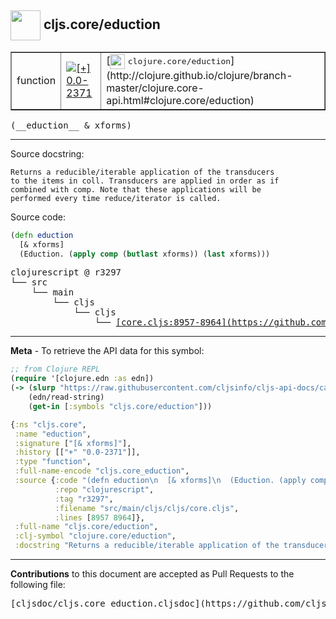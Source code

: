 ## <img width="48px" valign="middle" src="http://i.imgur.com/Hi20huC.png"> cljs.core/eduction

 <table border="1">
<tr>

<td>function</td>
<td><a href="https://github.com/cljsinfo/cljs-api-docs/tree/0.0-2371"><img valign="middle" alt="[+] 0.0-2371" src="https://img.shields.io/badge/+-0.0--2371-lightgrey.svg"></a> </td>
<td>
[<img height="24px" valign="middle" src="http://i.imgur.com/1GjPKvB.png"> <samp>clojure.core/eduction</samp>](http://clojure.github.io/clojure/branch-master/clojure.core-api.html#clojure.core/eduction)
</td>
</tr>
</table>

 <samp>
(__eduction__ & xforms)<br>
</samp>

---




Source docstring:

```
Returns a reducible/iterable application of the transducers
to the items in coll. Transducers are applied in order as if
combined with comp. Note that these applications will be
performed every time reduce/iterator is called.
```

Source code:

```clj
(defn eduction
  [& xforms]
  (Eduction. (apply comp (butlast xforms)) (last xforms)))
```

 <pre>
clojurescript @ r3297
└── src
    └── main
        └── cljs
            └── cljs
                └── <ins>[core.cljs:8957-8964](https://github.com/clojure/clojurescript/blob/r3297/src/main/cljs/cljs/core.cljs#L8957-L8964)</ins>
</pre>


---

__Meta__ - To retrieve the API data for this symbol:

```clj
;; from Clojure REPL
(require '[clojure.edn :as edn])
(-> (slurp "https://raw.githubusercontent.com/cljsinfo/cljs-api-docs/catalog/cljs-api.edn")
    (edn/read-string)
    (get-in [:symbols "cljs.core/eduction"]))
```

```clj
{:ns "cljs.core",
 :name "eduction",
 :signature ["[& xforms]"],
 :history [["+" "0.0-2371"]],
 :type "function",
 :full-name-encode "cljs.core_eduction",
 :source {:code "(defn eduction\n  [& xforms]\n  (Eduction. (apply comp (butlast xforms)) (last xforms)))",
          :repo "clojurescript",
          :tag "r3297",
          :filename "src/main/cljs/cljs/core.cljs",
          :lines [8957 8964]},
 :full-name "cljs.core/eduction",
 :clj-symbol "clojure.core/eduction",
 :docstring "Returns a reducible/iterable application of the transducers\nto the items in coll. Transducers are applied in order as if\ncombined with comp. Note that these applications will be\nperformed every time reduce/iterator is called."}

```

---

__Contributions__ to this document are accepted as Pull Requests to the following file:

 <pre>
[cljsdoc/cljs.core_eduction.cljsdoc](https://github.com/cljsinfo/cljs-api-docs/blob/master/cljsdoc/cljs.core_eduction.cljsdoc)
</pre>

